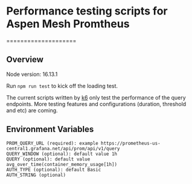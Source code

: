# Performance testing scripts for Aspen Mesh Promtheus

====================

## Overview
Node version: 16.13.1

Run `npm run test` to kick off the loading test.

The current scripts written by [k6](https://k6.io/docs/) only test the performance of the query endpoints.
More testing features and configurations (duration, threshold and etc) are coming.

## Environment Variables
```
PROM_QUERY_URL (required): example https://prometheus-us-central1.grafana.net/api/prom/api/v1/query
QUERY_WINDOW (optional): default value 1h
QUERY (optional): default value avg_over_time(container_memory_usage[1h])
AUTH_TYPE (optional): default Basic
AUTH_STRING (optional)
```